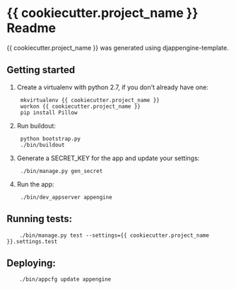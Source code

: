 # {{ cookiecutter.project_name }} Readme

{{ cookiecutter.project_name }} was generated using djappengine-template.


## Getting started

1. Create a virtualenv with python 2.7, if you don't already have one:

        mkvirtualenv {{ cookiecutter.project_name }}
        workon {{ cookiecutter.project_name }}
        pip install Pillow

2. Run buildout:

        python bootstrap.py
        ./bin/buildout

3. Generate a SECRET_KEY for the app and update your settings:

        ./bin/manage.py gen_secret

4. Run the app:

        ./bin/dev_appserver appengine


## Running tests:

        ./bin/manage.py test --settings={{ cookiecutter.project_name }}.settings.test

## Deploying:

        ./bin/appcfg update appengine
